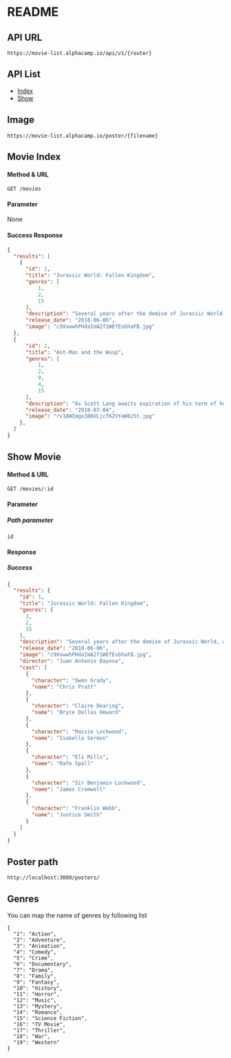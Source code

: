 # README

## API URL

```
https://movie-list.alphacamp.io/api/v1/{router}
```

## API List
- [Index](https://github.com/spreered/movie_list_api#movie-index)
- [Show](https://github.com/ALPHACamp/movie_list_api#show-movie)

## Image
```
https://movie-list.alphacamp.io/poster/{filename}
```

## Movie Index

#### Method & URL
```
GET /movies
```

#### Parameter
None

#### Success Response
``` json
{
  "results": [
    {
      "id": 1,
      "title": "Jurassic World: Fallen Kingdom",
      "genres": [
          1,
          2,
          15
      ],
      "description": "Several years after the demise of Jurassic World, a volcanic eruption threatens the remaining dinosaurs on the island of Isla Nublar. Claire Dearing, the former park manager and founder of the Dinosaur Protection Group, recruits Owen Grady to help prevent the extinction of the dinosaurs once again.",
      "release_date": "2018-06-06",
      "image": "c9XxwwhPHdaImA2f1WEfEsbhaFB.jpg"
  },
  {
      "id": 2,
      "title": "Ant-Man and the Wasp",
      "genres": [
          1,
          2,
          9,
          4,
          15
      ],
      "description": "As Scott Lang awaits expiration of his term of house detention, Hope van Dyne and Dr. Hank Pym involve him in a scheme to rescue Mrs. van Dyne from the micro-universe into which she has fallen, while two groups of schemers converge on them with intentions of stealing Dr. Pym's inventions.",
      "release_date": "2018-07-04",
      "image": "rv1AWImgx386ULjcf62VYaW8zSt.jpg"
    },
  ]
}
```

## Show Movie

#### Method & URL
```
GET /movies/:id
```

#### Parameter
##### Path parameter
`id`
#### Response

##### Success

``` json
{
  "results": {
    "id": 1,
    "title": "Jurassic World: Fallen Kingdom",
    "genres": [
      1,
      2,
      15
    ],
    "description": "Several years after the demise of Jurassic World, a volcanic eruption threatens the remaining dinosaurs on the island of Isla Nublar. Claire Dearing, the former park manager and founder of the Dinosaur Protection Group, recruits Owen Grady to help prevent the extinction of the dinosaurs once again.",
    "release_date": "2018-06-06",
    "image": "c9XxwwhPHdaImA2f1WEfEsbhaFB.jpg",
    "director": "Juan Antonio Bayona",
    "cast": [
      {
        "character": "Owen Grady",
        "name": "Chris Pratt"
      },
      {
        "character": "Claire Dearing",
        "name": "Bryce Dallas Howard"
      },
      {
        "character": "Maisie Lockwood",
        "name": "Isabella Sermon"
      },
      {
        "character": "Eli Mills",
        "name": "Rafe Spall"
      },
      {
        "character": "Sir Benjamin Lockwood",
        "name": "James Cromwell"
      },
      {
        "character": "Franklin Webb",
        "name": "Justice Smith"
      }
    ]
  }
}
```
## Poster path
```
http://localhost:3000/posters/
```

## Genres
You can map the name of genres by following list
```
{
  "1": "Action",
  "2": "Adventure",
  "3": "Animation",
  "4": "Comedy",
  "5": "Crime",
  "6": "Documentary",
  "7": "Drama",
  "8": "Family",
  "9": "Fantasy",
  "10": "History",
  "11": "Horror",
  "12": "Music",
  "13": "Mystery",
  "14": "Romance",
  "15": "Science Fiction",
  "16": "TV Movie",
  "17": "Thriller",
  "18": "War",
  "19": "Western"
}
```
